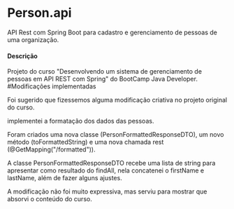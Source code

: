 # Person.api

API Rest com Spring Boot para cadastro e gerenciamento de pessoas de uma organização.

#### Descrição

Projeto do curso "Desenvolvendo um sistema de gerenciamento de pessoas em API REST com Spring" do BootCamp Java Developer.
#Modificações implementadas

Foi sugerido que fizessemos alguma modificação criativa no projeto original do curso.

implementei a formatação dos dados das pessoas.

Foram criados uma nova classe (PersonFormattedResponseDTO), um novo método  (toFormattedString) e uma nova chamada rest (@GetMapping("/formatted")).

A classe PersonFormattedResponseDTO recebe uma lista de string para apresentar como resultado do findAll, nela concatenei o firstName e lastName, além de fazer alguns ajustes.

A modificação não foi muito expressiva, mas serviu para mostrar que absorvi o conteúdo do curso.

